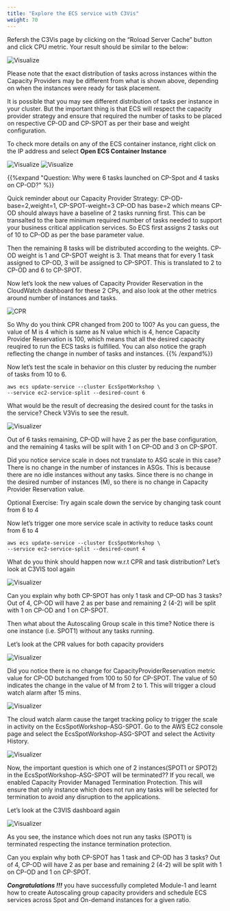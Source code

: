 ```yaml
---
title: "Explore the ECS service with C3Vis"
weight: 70
---
```



Refersh the C3Vis page by clicking on the “Roload Server Cache” button and click CPU metric. Your result should be similar to the below:

![Visualize](/images/ecs-spot-capacity-providers/cp13.png)

Please note that the exact distribution of tasks across instances within the Capacity Providers may be different from what is shown above, depending on when the instances were ready for task placement. 

It is possible that you may see different distribution of tasks per instance in your cluster. But the important thing is that ECS will respect the capacity provider strategy and ensure that required the number of tasks to be placed on respective CP-OD and CP-SPOT as per their base and weight configuration.

To check more details on any of the ECS container instance, right click on the IP address and select **Open ECS Container Instance**

![Visualize](/images/ecs-spot-capacity-providers/cp16.png)
![Visualize](/images/ecs-spot-capacity-providers/cp17.png)


{{%expand "Question: Why were 6 tasks launched on CP-Spot and 4 tasks on CP-OD?" %}}


Quick reminder about our Capacity Provider Strategy: CP-OD-base=2,weight=1, CP-SPOT-weight=3
CP-OD has base=2 which means CP-OD should always have a baseline of 2 tasks running first. This can be transalted to the bare minimum required number of tasks needed to support your business critical application services. So ECS first assigns 2 tasks out of 10 to CP-OD as per the base parameter value.

Then the remaining 8 tasks will be distributed according to the weights. CP-OD weight is 1 and CP-SPOT weight is 3. That means that for every 1 task assigned to CP-OD, 3 will be assigned to CP-SPOT. This is translated to 2 to CP-OD and 6 to CP-SPOT.

Now let’s look the new values of Capacity Provider Reservation in the CloudWatch dashboard for these 2 CPs, and also look at the other metrics around number of instances and tasks.

![CPR](/images/ecs-spot-capacity-providers/cp24.png)

So Why do you think CPR changed from 200 to 100?  As you can guess, the value of M is 4 which is same as N value which is 4, hence Capacity Provider Reservation is 100, which means that all the desired capacity reuqired to run the ECS tasks is fulfilled. You can also notice the graph reflecting the change in number of tasks and instances.
{{% /expand%}}

Now let’s test the scale in behavior on this cluster by reducing the number of tasks from 10 to 6.

```base
aws ecs update-service --cluster EcsSpotWorkshop \
--service ec2-service-split --desired-count 6
```

What would be the result of decreasing the desired count for the tasks in the service? Check V3Vis to see the result.

![Visualizer](/images/ecs-spot-capacity-providers/cp25.png)

Out of 6 tasks remaining, CP-OD will have 2 as per the base configuration, and the remaining 4 tasks will be split with 1 on CP-OD and 3 on CP-SPOT. 

Did you notice service scale in does not translate to ASG scale in this case? There is no change in the number of instances in ASGs. This is because there are no idle instances without any tasks. Since there is no change in the desired number of instances (M), so there is no change in Capacity Provider Reservation value.


Optional Exercise:
Try again scale down the service by changing task count from 6 to 4

Now let’s trigger one more service scale in activity to reduce tasks count from 6 to 4

```
aws ecs update-service --cluster EcsSpotWorkshop \
--service ec2-service-split --desired-count 4
```

What do you think should happen now w.r.t CPR and task distribution? Let’s look at C3VIS tool again

![Visualizer](/images/ecs-spot-capacity-providers/cp27.png)

Can you explain why both CP-SPOT has only 1 task and CP-OD has 3 tasks?
Out of 4, CP-OD will have 2 as per base and remaining 2 (4-2) will be split with 1 on CP-OD and 1 on CP-SPOT. 

Then what about the Autoscaling Group scale in this time? Notice there is one instance (i.e. SPOT1) without any tasks running.  

Let’s look at the CPR values for both capacity providers

![Visualizer](/images/ecs-spot-capacity-providers/cp28.png)

Did you notice there is no change for CapacityProviderReservation metric value for CP-OD butchanged from 100 to 50 for CP-SPOT. The value of 50 indicates the change in the value of M from 2 to 1.  This will trigger a cloud watch alarm after 15 mins.

![Visualizer](/images/ecs-spot-capacity-providers/cp38.png)

The cloud watch alarm  cause the target tracking policy to trigger the scale in activity on the EcsSpotWorkshop-ASG-SPOT. Go to the AWS EC2 console page and select the EcsSpotWorkshop-ASG-SPOT and select the Activity History.

![Visualizer](/images/ecs-spot-capacity-providers/cp40.png)


Now, the important question is which one of 2 instances(SPOT1 or SPOT2) in the EcsSpotWorkshop-ASG-SPOT will be terminated?? If you recall, we enabled Capacity Provider Managed Termination Protection. This will ensure that only instance which does not run any tasks will be selected for termination to avoid any disruption to the applications.

Let’s look at the C3VIS dashboard again

![Visualizer](/images/ecs-spot-capacity-providers/cp43.png)

As you see, the instance which does not run any tasks (SPOT1) is terminated respecting the instance termination protection.

Can you explain why both CP-SPOT has 1 task and CP-OD has 3 tasks?
Out of 4, CP-OD will have 2 as per base and remaining 2 (4-2) will be split with 1 on CP-OD and 1 on CP-SPOT. 

***Congratulations !!!*** you have successfully completed Module-1 and learnt how to create Autoscaling group capacity providers and schedule ECS services across Spot and On-demand instances for a given ratio.
